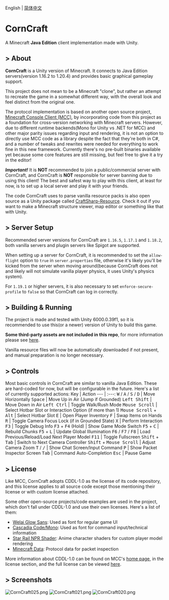 English | [简体中文](README.zh-CN.md)

# CornCraft
A Minecraft **Java Edition** client implementation made with Unity.

## > About
**CornCraft** is a Unity version of Minecraft. It connects to Java Edition servers(version 1.16.2 to 1.20.4) and provides basic graphical gameplay support.

This project does not mean to be a Minecraft "clone", but rather an attempt to recreate the game in a somewhat different way, with the overall look and feel distinct from the original one.

The protocol implementation is based on another open source project, [Minecraft Console Client (MCC)](https://github.com/MCCTeam/Minecraft-Console-Client), by incorporating code from this project as a foundation for cross-version networking with Minecraft servers. However, due to different runtime backends(Mono for Unity vs .NET for MCC) and other major parity issues regarding input and rendering, it is not an option to directly use MCC code as a library despite the fact that they're both in C#, and a number of tweaks and rewrites were needed for everything to work fine in this new framework. Currently there's no pre-built binaries available yet because some core features are still missing, but feel free to give it a try in the editor!

***Important!*** It is **NOT** recommended to join a public/commercial server with CornCraft, and CornCraft is **NOT** responsible for server banning due to using this client! The best and safest way to play with this client, at least for now, is to set up a local server and play it with your friends.

The code CornCraft uses to parse vanilla resource packs is also open source as a Unity package called [CraftSharp-Resource](https://github.com/DevBobcorn/CraftSharp-Resource). Check it out if you want to make a Minecraft structure viewer, map editor or something like that with Unity.

## > Server Setup
Recommended server versions for CornCraft are <code>1.16.5</code>, <code>1.17.1</code> and <code>1.18.2</code>, both vanilla servers and plugin servers like Spigot are supported.

When setting up a server for CornCraft, it is recommended to set the <code>allow-flight</code> option to <code>true</code> in <code>server.properties</code> file, otherwise it's likely you'll be kicked from the server when moving around(because CornCraft does not and likely will not simulate vanilla player physics, it uses Unity's physics system).

For <code>1.19.1</code> or higher servers, it is also necessary to set <code>enforce-secure-profile</code> to <code>false</code> so that CornCraft can log in correctly.

## > Building & Running
The project is made and tested with Unity 6000.0.39f1, so it is recommended to use this(or a newer) version of Unity to build this game.

**Some third-party assets are not included in this repo**, for more information please see [here](./Assets/Third%20Party%20Assets.md).

Vanilla resource files will now be automatically downloaded if not present, and manual preparation is no longer necessary.

## > Controls
Most basic controls in CornCraft are similar to vanilla Java Edition. These are hard-coded for now, but will be configurable in the future. Here's a list of currently supported actions:
Key                                                       | Action
---                                                       | :---:
<kbd>W</kbd> / <kbd>A</kbd> / <kbd>S</kbd> / <kbd>D</kbd> | Move Horizontally
<kbd>Space</kbd>                                          | Move Up in Air (Jump if Grounded)
<kbd>Left Shift</kbd>                                     | Move Down in Air
<kbd>Left Ctrl</kbd>                                      | Toggle Walk/Rush Mode
<kbd>Mouse Scroll</kbd>                                   | Select Hotbar Slot or Interaction Option (if more than 1)
<kbd>Mouse Scroll</kbd> + <kbd>Alt</kbd>                  | Select Hotbar Slot
<kbd>E</kbd>                                              | Open Player Inventory
<kbd>F</kbd>                                              | Swap Items on Hands
<kbd>R</kbd>                                              | Toggle Camera Focus Lock (if in Grounded State)
<kbd>X</kbd>                                              | Perform Interaction
<kbd>F3</kbd>                                             | Toggle Debug Info
<kbd>F3</kbd> + <kbd>F4</kbd> (Hold)                      | Show Game Mode Switch
<kbd>F5</kbd> + <kbd>C</kbd>                              | Rebuild Chunks
<kbd>F5</kbd> + <kbd>L</kbd>                              | Update Global Illumination
<kbd>F6</kbd> / <kbd>F7</kbd> / <kbd>F8</kbd>             | Load Previous/Reload/Load Next Player Model
<kbd>F11</kbd>                                            | Toggle Fullscreen
<kbd>Shift</kbd> + <kbd>Tab</kbd>                         | Switch to Next Camera Controller
<kbd>Shift</kbd> + <kbd>Mouse Scroll</kbd>                | Adjust Camera Zoom
<kbd>T</kbd> / <kbd>/</kbd>                               | Show Chat Screen/Input Command
<kbd>P</kbd>                                              | Show Packet Inspector Screen
<kbd>Tab</kbd>                                            | Command Auto-Completion
<kbd>Esc</kbd>                                            | Pause Game

## > License
Like MCC, CornCraft adopts CDDL-1.0 as the license of its code repository, and this license applies to all source code except those mentioning their license or with custom license attached.

Some other open-source projects/code examples are used in the project, which don't fall under CDDL-1.0 and use their own licenses. Here's a list of them:
* [Welai Glow Sans](https://github.com/welai/glow-sans): Used as font for regular game UI
* [Cascadia Code/Mono](https://github.com/microsoft/cascadia-code): Used as font for command input/technical information
* [Star Rail NPR Shader](https://github.com/stalomeow/StarRailNPRShader): Anime character shaders for custom player model rendering
* [Minecraft Data](https://github.com/PrismarineJS/minecraft-data): Protocol data for packet inspection

More information about CDDL-1.0 can be found on MCC's [home page](https://github.com/MCCTeam/Minecraft-Console-Client), in the license section, and the full license can be viewed [here](./LICENSE.md).

## > Screenshots
![CornCraft025.png](https://s2.loli.net/2025/05/10/VxAEyIzS7gU9Ywf.png)
![CornCraft021.png](https://s2.loli.net/2024/10/28/kas4ZD8cgrfb6xn.png)
![CornCraft020.png](https://s2.loli.net/2024/10/28/xFVCbJNwH6qAZ2E.png)
